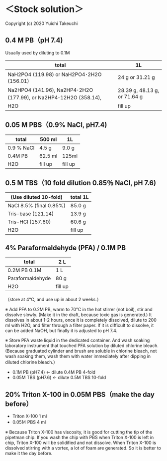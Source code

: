 # ＜Stock solution＞

Copyright (c) 2020 Yuichi Takeuchi

## 0.4 M PB（pH 7.4)
Usually used by diluting to 0.1M

| total                                                             | 1L                           |
| ----------------------------------------------------------------- | ---------------------------- |
| NaH2PO4 (119.98) or NaH2PO4･2H2O (156.01)                         | 24 g or 31.21 g              |
| Na2HPO4 (141.96), Na2HP4･2H2O (177.99), or Na2HP4･12H2O (358.14), | 28.39 g, 48.13 g, or 71.64 g |
| H2O                                                               | fill up                      |


## 0.05 M PBS（0.9% NaCl, pH7.4)
|total        |500 ml                   |1L|
|-------------|-------------------------|----------|
|0.9 % NaCl   |4.5 g                    |9.0 g     |
|0.4M PB	    |62.5 ml                  |125ml     |
|H2O          |fill up                  |fill up   |


## 0.5 M TBS（10 fold dilution 0.85％ NaCl, pH 7.6)
|(Use diluted 10-fold)    |total 1L|
|-------------------------|-------------------|
|NaCl		8.5% (final 0.85%)|85.0 g             |
|Tris-base (121.14)       |13.9 g             |
|Tris-HCl (157.60)        |60.6 g             |
|H2O                      |fill up            |


## 4% Paraformaldehyde (PFA)  / 0.1M PB

|total                       |2 L         |
|----------------------------|------------|
|0.2M PB		0.1M             |1 L         |
|Paraformaldehyde            |80 g|
|H2O                         |fill up     |

 （store at 4℃, and use up in about 2 weeks.）

※ Add PFA to 0.2M PB, warm to 70℃ in the hot stirrer (not boil), stir and dissolve slowly. (Make it in the draft, because toxic gas is generated.) It dissolves in about 1-2 hours, once it is completely dissolved, dilute to 200 ml with H2O, and filter through a filter paper. If it is difficult to dissolve, it can be added NaOH, but finally it is adjusted to pH 7.4.

※ Store PFA waste liquid in the dedicated container. And wash soaking laboratory instrument that touched PFA solution by diluted chlorine bleach. (Because graduated cylinder and brush are soluble in chlorine bleach, not wash soaking them, wash them with water immediately after dipping in diluted chlorine bleach.）

- 0.1M PB (pH7.4)  ←  dilute 0.4M PB 4-fold
- 0.05M TBS (pH7.6)  ←  dilute 0.5M TBS 10-fold


## 20% Triton X-100 in 0.05M PBS（make the day before）
- Triton X-100  	1 ml
- 0.05Ｍ PBS   	4 ml

※ Because Triton X-100 has viscosity, it is good for cutting the tip of the pipetman chip.  If you wash the chip with PBS when Triton X-100 is left in chip, Triton X-100 will be solidified and not dissolve. When Triton X-100 is dissolved stirring with a vortex, a lot of foam are generated. So it is better to make it the day before.
